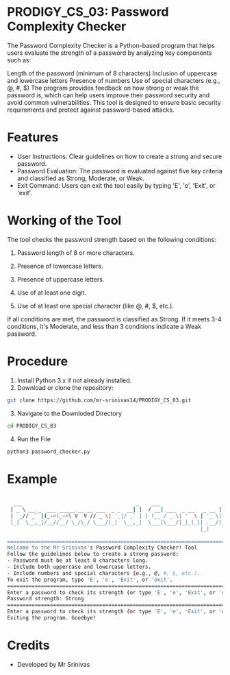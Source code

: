 # PRODIGY_CS_03: Password Complexity Checker

The Password Complexity Checker is a Python-based program that helps users evaluate the strength of a password by analyzing key components such as:

Length of the password (minimum of 8 characters)
Inclusion of uppercase and lowercase letters
Presence of numbers
Use of special characters (e.g., @, #, $) The program provides feedback on how strong or weak the password is, which can help users improve their password security and avoid common vulnerabilities. This tool is designed to ensure basic security requirements and protect against password-based attacks.

# Features

- User Instructions: Clear guidelines on how to create a strong and secure password.
- Password Evaluation: The password is evaluated against five key criteria and classified as Strong, Moderate, or Weak.
- Exit Command: Users can exit the tool easily by typing 'E', 'e', 'Exit', or 'exit'.

# Working of the Tool

The tool checks the password strength based on the following conditions:

1. Password length of 8 or more characters.

2. Presence of lowercase letters.

3. Presence of uppercase letters.

4. Use of at least one digit.

5. Use of at least one special character (like @, #, $, etc.).

If all conditions are met, the password is classified as Strong. If it meets 3-4 conditions, it's Moderate, and less than 3 conditions indicate a Weak password.

# Procedure

1. Install Python 3.x if not already installed.
2. Download or clone the repository:
```bash
git clone https://github.com/mr-srinivas14/PRODIGY_CS_03.git
```
3. Navigate to the Downloded Directory
```bash
cd PRODIGY_CS_03
```
4. Run the File
```bash
python3 password_checker.py
```
# Example
```bash

  ___                                     _    ___                    _            _  _            ___  _              _             
 | _ \ __ _  ___ _____ __ __ ___  _ _  __| |  / __| ___  _ __   _ __ | | ___ __ __(_)| |_  _  _   / __|| |_   ___  __ | |__ ___  _ _ 
 |  _// _` |(_-<(_-<\ V  V // _ \| '_|/ _` | | (__ / _ \| '  \ | '_ \| |/ -_)\ \ /| ||  _|| || | | (__ | ' \ / -_)/ _|| / // -_)| '_|
 |_|  \__,_|/__//__/ \_/\_/ \___/|_|  \__,_|  \___|\___/|_|_|_|| .__/|_|\___|/_\_\|_| \__| \_, |  \___||_||_|\___|\__||_\_\___||_|  
                                                               |_|                         |__/                                      
    
================================================================================
Welcome to the Mr Srinivas's Password Complexity Checker! Tool
Follow the guidelines below to create a strong password:
- Password must be at least 8 characters long.
- Include both uppercase and lowercase letters.
- Include numbers and special characters (e.g., @, #, $, etc.).
To exit the program, type 'E', 'e', 'Exit', or 'exit'.
================================================================================
Enter a password to check its strength (or type 'E', 'e', 'Exit', or 'exit' to quit): Github@15092024
Password strength: Strong
================================================================================
Enter a password to check its strength (or type 'E', 'e', 'Exit', or 'exit' to quit): e
Exiting the program. Goodbye!
```
# Credits
- Developed by Mr Srinivas
